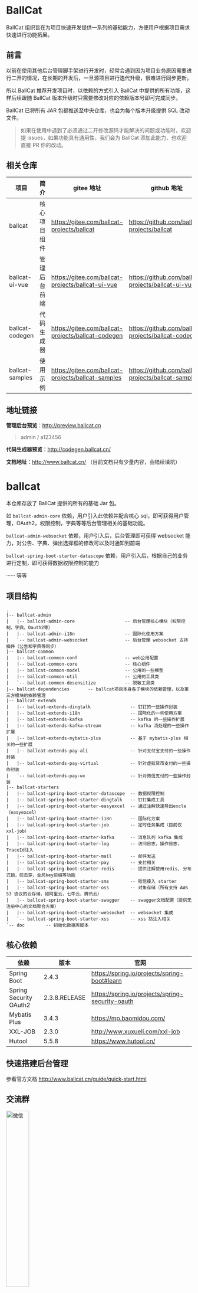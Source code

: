 # BallCat

BallCat 组织旨在为项目快速开发提供一系列的基础能力，方便用户根据项目需求快速进行功能拓展。

## 前言

以前在使用其他后台管理脚手架进行开发时，经常会遇到因为项目业务原因需要进行二开的情况，在长期的开发后，一旦源项目进行迭代升级，很难进行同步更新。

所以 BallCat 推荐开发项目时，以依赖的方式引入 BallCat 中提供的所有功能，这样后续跟随 BallCat 版本升级时只需要修改对应的依赖版本号即可完成同步。

BallCat 已将所有 JAR 包都推送至中央仓库，也会为每个版本升级提供 SQL 改动文件。

> 如果在使用中遇到了必须通过二开修改源码才能解决的问题或功能时，欢迎提 issues，如果功能具有通用性，我们会为 BallCat 添加此能力，也欢迎直接 PR 你的改动。


## 相关仓库

| 项目            | 简介         | gitee 地址                                         | github 地址                                         |
| --------------- | ------------ | -------------------------------------------------- | --------------------------------------------------- |
| ballcat         | 核心项目组件 | https://gitee.com/ballcat-projects/ballcat         | https://github.com/ballcat-projects/ballcat         |
| ballcat-ui-vue  | 管理后台前端 | https://gitee.com/ballcat-projects/ballcat-ui-vue  | https://github.com/ballcat-projects/ballcat-ui-vue  |
| ballcat-codegen | 代码生成器   | https://gitee.com/ballcat-projects/ballcat-codegen | https://github.com/ballcat-projects/ballcat-codegen |
| ballcat-samples | 使用示例     | https://gitee.com/ballcat-projects/ballcat-samples | https://github.com/ballcat-projects/ballcat-samples |

## 地址链接

**管理后台预览**：http://preview.ballcat.cn
> admin / a123456

**代码生成器预览**：http://codegen.ballcat.cn/

**文档地址**：http://www.ballcat.cn/ （目前文档只有少量内容，会陆续填坑）



# ballcat

本仓库存放了 BallCat 提供的所有的基础 Jar 包。

如 `ballcat-admin-core` 依赖，用户引入此依赖并配合核心 sql，即可获得用户管理，OAuth2，权限控制，字典等等后台管理相关的基础功能。

`ballcat-admin-websocket` 依赖，用户引入后，后台管理即可获得 websocket 能力，对公告、字典、弹出选择框的修改可以及时通知到前端

`ballcat-spring-boot-starter-datascope` 依赖，用户引入后，根据自己的业务进行定制，即可获得数据权限控制的能力

······ 等等


## 项目结构

```
.
|-- ballcat-admin
|   |-- ballcat-admin-core         			 -- 后台管理核心模块（权限控制，字典，Oauth2等）
|   |-- ballcat-admin-i18n         			 -- 国际化使用方案
|   `-- ballcat-admin-websocket     		 -- 后台管理 websocket 支持插件（公告和字典等同步）
|-- ballcat-common			   
|   |-- ballcat-common-conf		        	 -- web公用配置
|   |-- ballcat-common-core            		 -- 核心组件
|   |-- ballcat-common-model            	 -- 公用的一些模型
|   |-- ballcat-common-util             	 -- 公用的工具类
|   `-- ballcat-common-desensitize			 -- 脱敏工具类
|-- ballcat-dependencies       -- ballcat项目本身各子模块的依赖管理，以及第三方模块的依赖管理
|-- ballcat-extends					
|   |-- ballcat-extends-dingtalk		       -- 钉钉的一些操作封装
|   |-- ballcat-extends-i18n   				   -- 国际化的一些使用方案
|   |-- ballcat-extends-kafka  				   -- kafka 的一些操作扩展
|   |-- ballcat-extends-kafka-stream  	   	   -- kafka 流处理的一些操作扩展
|   |-- ballcat-extends-mybatis-plus  	   	   -- 基于 mybatis-plus 相关的一些扩展
|   |-- ballcat-extends-pay-ali  	   		   -- 针对支付宝支付的一些操作封装
|   |-- ballcat-extends-pay-virtual  		   -- 针对虚拟货币支付的一些操作封装
|   `-- ballcat-extends-pay-wx  			   -- 针对微信支付的一些操作封装
|-- ballcat-starters
|   |-- ballcat-spring-boot-starter-datascope  -- 数据权限控制
|   |-- ballcat-spring-boot-starter-dingtalk   -- 钉钉集成工具
|   |-- ballcat-spring-boot-starter-easyexcel  -- 通过注解快速导出excle（easyexcel）
|   |-- ballcat-spring-boot-starter-i18n  	   -- 国际化方案
|   |-- ballcat-spring-boot-starter-job        -- 定时任务集成（目前仅xxl-job）
|   |-- ballcat-spring-boot-starter-kafka      -- 消息队列 kafka 集成
|   |-- ballcat-spring-boot-starter-log		   -- 访问日志，操作日志，TraceId注入
|   |-- ballcat-spring-boot-starter-mail	   -- 邮件发送
|   |-- ballcat-spring-boot-starter-pay	       -- 支付相关
|   |-- ballcat-spring-boot-starter-redis      -- 提供注解使用redis, 分布式锁，防击穿，全局key前缀等功能
|   |-- ballcat-spring-boot-starter-sms        -- 短信接入 starter
|   |-- ballcat-spring-boot-starter-oss        -- 对象存储（所有支持 AWS S3 协议的云存储，如阿里云，七牛云，腾讯云）
|   |-- ballcat-spring-boot-starter-swagger    -- swagger文档配置（提供无注册中心的文档聚合方案）
|   |-- ballcat-spring-boot-starter-websocket  -- websocket 集成
|   `-- ballcat-spring-boot-starter-xss  	   -- xss 防注入相关
`-- doc        -- 初始化数据库脚本
```

## 核心依赖

| 依赖                   | 版本          | 官网                                             |
| ---------------------- | ------------- | ------------------------------------------------ |
| Spring Boot            | 2.4.3         | https://spring.io/projects/spring-boot#learn     |
| Spring Security OAuth2 | 2.3.8.RELEASE | https://spring.io/projects/spring-security-oauth |
| Mybatis Plus           | 3.4.3         | https://mp.baomidou.com/                         |
| XXL-JOB                | 2.3.0         | http://www.xuxueli.com/xxl-job                   |
| Hutool                 | 5.5.8         | https://www.hutool.cn/                           |


## 快速搭建后台管理

参看官方文档 http://www.ballcat.cn/guide/quick-start.html


## 交流群

<img src="https://hccake-img.oss-cn-shanghai.aliyuncs.com/ballcat/ballcat-wechat-group.png" alt="微信" width="35%"/>
